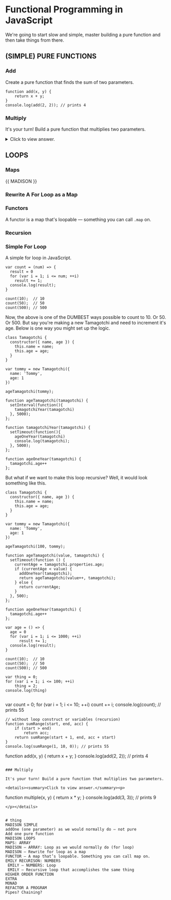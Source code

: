 # Functional Programming in JavaScript

We're going to start slow and simple, master building a pure function and then take things from there. 

## (SIMPLE) PURE FUNCTIONS

### Add

Create a pure function that finds the sum of two parameters. 

```
function add(x, y) {
    return x + y;
}
console.log(add(2, 2)); // prints 4
```

### Multiply

It's your turn! Build a pure function that multiplies two parameters.

<details><summary>Click to view answer.</summary><p>

```
function multiple(x, y) {
  return x * y; 
} 
console.log(add(3, 3)); // prints 9
```
</p></details>

## LOOPS

### Maps

{{ MADISON }}

### Rewrite A For Loop as a Map

### Functors
A functor is a map that's loopable — something you can call `.map` on. 

### Recursion

### Simple For Loop

A simple for loop in JavaScript.

```
var count = (num) => {
  result = 0
  for (var i = 1; i <= num; ++i)
    result += 1;
  console.log(result);
}

count(10);  // 10
count(50);  // 50
count(500); // 500

```

Now, the above is one of the DUMBEST ways possible to count to 10. Or 50. Or 500. But say you're making a new Tamagotchi and need to increment it's age. Below is one way you might set up the logic. 

```
class Tamagotchi {
  constructor({ name, age }) {
    this.name = name;
    this.age = age;
  }
}

var tommy = new Tamagotchi({
  name: 'Tommy',
  age: 1
})

ageTamagotchi(tommy);

function ageTamagotchi(tamagotchi) {
  setInterval(function(){
    tamagotchiYear(tamagotchi)
  }, 5000);
};

function tamagotchiYear(tamagotchi) {
  setTimeout(function(){ 
    ageOneYear(tamagotchi)
    console.log(tamagotchi);
  }, 5000);
};

function ageOneYear(tamagotchi) {
  tamagotchi.age++
};
```

But what if we want to make this loop recursive? Well, it would look something like this.

```
class Tamagotchi {
  constructor({ name, age }) {
    this.name = name;
    this.age = age;
  }
}

var tommy = new Tamagotchi({
  name: 'Tommy',
  age: 1
})

ageTamagotchi(100, tommy);

function ageTamagotchi(value, tamagotchi) {
  setTimeout(function () { 
    currentAge = tamagotchi.properties.age;
    if (currentAge < value) {
      addOneYear(tamagotchi);
      return ageTamagotchi(value++, tamagotchi);
    } else {
      return currentAge;
    }
  }, 500);
};

function ageOneYear(tamagotchi) {
  tamagotchi.age++
};
```



```
var age = () => {
  age = 0
  for (var i = 1; i <= 1000; ++i)
      result += 1;
  console.log(result);
}

count(10);  // 10
count(50);  // 50
count(500); // 500

```

```
var thing = 0;
for (var i = 1; i <= 100; ++i)
    thing = 2;
console.log(thing)


```
var count = 0;
for (var i = 1; i <= 10; ++i)
    count += i;
console.log(count); // prints 55
```
// without loop construct or variables (recursion)
function sumRange(start, end, acc) {
    if (start > end)
        return acc;
    return sumRange(start + 1, end, acc + start)
}
console.log(sumRange(1, 10, 0)); // prints 55

```
function add(x, y) {
    return x + y;
}
console.log(add(2, 2)); // prints 4
```

### Multiply

It's your turn! Build a pure function that multiplies two parameters.

<details><summary>Click to view answer.</summary><p>

```
function multiple(x, y) {
  return x * y; 
} 
console.log(add(3, 3)); // prints 9
```
</p></details>


# thing
MADISON SIMPLE
addOne (one parameter) as we would normally do — not pure
Add one pure function
MADISON LOOPS
MAPS: ARRAY
MADISON — ARRAY: Loop as we would normally do (for loop)
MADISON — Rewrite for loop as a map
FUNCTOR — A map that’s loopable. Something you can call map on.
EMILY RECURISON: NUMBERS
 EMILY — NUMBERS: Loop
 EMILY — Recursive loop that accomplishes the same thing
HIGHER ORDER FUNCTION
EXTRA
MONAD
REFACTOR A PROGRAM
Pipes? Chaining? 


